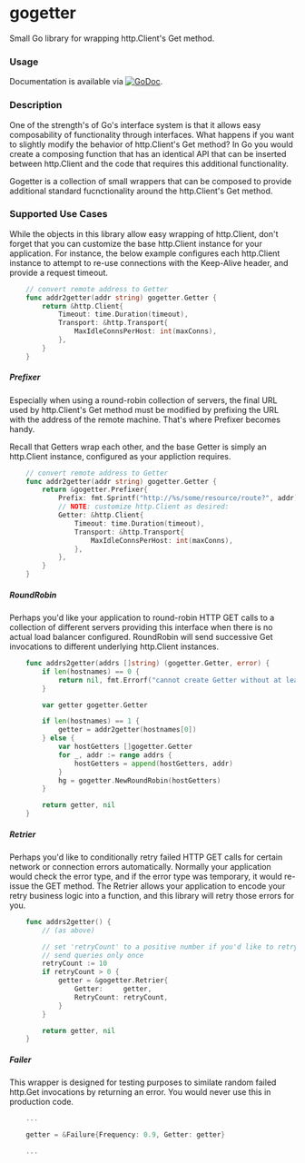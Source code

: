 # gogetter

Small Go library for wrapping http.Client's Get method.

### Usage

Documentation is available via
[![GoDoc](https://godoc.org/github.com/karrick/gogetter?status.svg)](https://godoc.org/github.com/karrick/gogetter).

### Description

One of the strength's of Go's interface system is that it allows easy composability of functionality
through interfaces.  What happens if you want to slightly modify the behavior of http.Client's Get
method? In Go you would create a composing function that has an identical API that can be inserted
between http.Client and the code that requires this additional functionality.

Gogetter is a collection of small wrappers that can be composed to provide additional standard
fucnctionality around the http.Client's Get method.

### Supported Use Cases

While the objects in this library allow easy wrapping of http.Client, don't forget that you can
customize the base http.Client instance for your application. For instance, the below example
configures each http.Client instance to attempt to re-use connections with the Keep-Alive header,
and provide a request timeout.

```Go
    // convert remote address to Getter
    func addr2getter(addr string) gogetter.Getter {
        return &http.Client{
            Timeout: time.Duration(timeout),
            Transport: &http.Transport{
                MaxIdleConnsPerHost: int(maxConns),
            },
        }
    }
```

##### Prefixer

Especially when using a round-robin collection of servers, the final URL used by http.Client's Get
method must be modified by prefixing the URL with the address of the remote machine. That's where
Prefixer becomes handy.

Recall that Getters wrap each other, and the base Getter is simply an http.Client instance,
configured as your appliction requires.

```Go
    // convert remote address to Getter
    func addr2getter(addr string) gogetter.Getter {
        return &gogetter.Prefixer{
            Prefix: fmt.Sprintf("http://%s/some/resource/route?", addr),
            // NOTE: customize http.Client as desired:
            Getter: &http.Client{
                Timeout: time.Duration(timeout),
                Transport: &http.Transport{
                    MaxIdleConnsPerHost: int(maxConns),
                },
            },
        }
    }
```

##### RoundRobin

Perhaps you'd like your application to round-robin HTTP GET calls to a collection of different
servers providing this interface when there is no actual load balancer configured. RoundRobin will
send successive Get invocations to different underlying http.Client instances.

```Go
    func addrs2getter(addrs []string) (gogetter.Getter, error) {
        if len(hostnames) == 0 {
            return nil, fmt.Errorf("cannot create Getter without at least one server address")
        }

        var getter gogetter.Getter

        if len(hostnames) == 1 {
            getter = addr2getter(hostnames[0])
        } else {
            var hostGetters []gogetter.Getter
            for _, addr := range addrs {
                hostGetters = append(hostGetters, addr)
            }
            hg = gogetter.NewRoundRobin(hostGetters)
        }

        return getter, nil
    }
```

##### Retrier

Perhaps you'd like to conditionally retry failed HTTP GET calls for certain network or connection
errors automatically. Normally your application would check the error type, and if the error type
was temporary, it would re-issue the GET method. The Retrier allows your application to encode your
retry business logic into a function, and this library will retry those errors for you.

```Go
    func addrs2getter() {
        // (as above)

        // set 'retryCount' to a positive number if you'd like to retry on errors; set it to 0 to
        // send queries only once
        retryCount := 10
        if retryCount > 0 {
            getter = &gogetter.Retrier{
                Getter:     getter,
                RetryCount: retryCount,
            }
        }

        return getter, nil
    }
```

##### Failer

This wrapper is designed for testing purposes to similate random failed http.Get invocations by
returning an error. You would never use this in production code.

```Go
    ...

    getter = &Failure{Frequency: 0.9, Getter: getter}

    ...
```
